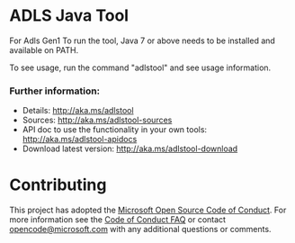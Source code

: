 # ADLS Java Tool

For Adls Gen1
To run the tool, Java 7 or above needs to be installed and available on PATH.

To see usage, run the command "adlstool" and see usage information.

### Further information:
 - Details: http://aka.ms/adlstool
 - Sources: http://aka.ms/adlstool-sources
 - API doc to use the functionality in your own tools: http://aka.ms/adlstool-apidocs
 - Download latest version: http://aka.ms/adlstool-download


# Contributing

This project has adopted the [Microsoft Open Source Code of Conduct](https://opensource.microsoft.com/codeofconduct/). For more information see the [Code of Conduct FAQ](https://opensource.microsoft.com/codeofconduct/faq/) or contact [opencode@microsoft.com](mailto:opencode@microsoft.com) with any additional questions or comments.
